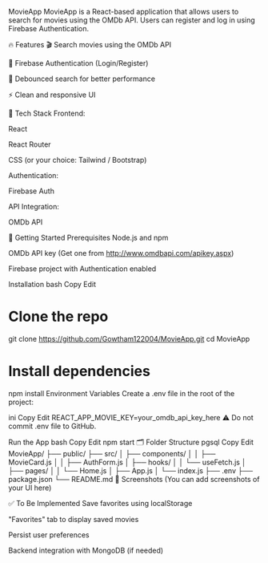 MovieApp
MovieApp is a React-based application that allows users to search for movies using the OMDb API. Users can register and log in using Firebase Authentication.

🔥 Features
🎬 Search movies using the OMDb API

🔐 Firebase Authentication (Login/Register)

🧪 Debounced search for better performance

⚡ Clean and responsive UI

🧠 Tech Stack
Frontend:

React

React Router

CSS (or your choice: Tailwind / Bootstrap)

Authentication:

Firebase Auth

API Integration:

OMDb API

🚀 Getting Started
Prerequisites
Node.js and npm

OMDb API key (Get one from http://www.omdbapi.com/apikey.aspx)

Firebase project with Authentication enabled

Installation
bash
Copy
Edit
# Clone the repo
git clone https://github.com/Gowtham122004/MovieApp.git
cd MovieApp

# Install dependencies
npm install
Environment Variables
Create a .env file in the root of the project:

ini
Copy
Edit
REACT_APP_MOVIE_KEY=your_omdb_api_key_here
⚠️ Do not commit .env file to GitHub.

Run the App
bash
Copy
Edit
npm start
🗂 Folder Structure
pgsql
Copy
Edit
MovieApp/
├── public/
├── src/
│   ├── components/
│   │   ├── MovieCard.js
│   │   ├── AuthForm.js
│   ├── hooks/
│   │   └── useFetch.js
│   ├── pages/
│   │   └── Home.js
│   ├── App.js
│   └── index.js
├── .env
├── package.json
└── README.md
📸 Screenshots
(You can add screenshots of your UI here)

✅ To Be Implemented
 Save favorites using localStorage

 "Favorites" tab to display saved movies

 Persist user preferences

 Backend integration with MongoDB (if needed)


